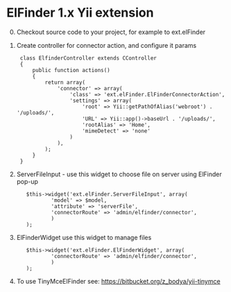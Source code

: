 ElFinder 1.x Yii extension
==========================

0. Checkout source code to your project, for example to ext.elFinder
1. Create controller for connector action, and configure it params

        class ElfinderController extends CController
        {
            public function actions()
            {
                return array(
                    'connector' => array(
                        'class' => 'ext.elFinder.ElFinderConnectorAction',
                        'settings' => array(
                            'root' => Yii::getPathOfAlias('webroot') . '/uploads/',
                            'URL' => Yii::app()->baseUrl . '/uploads/',
                            'rootAlias' => 'Home',
                            'mimeDetect' => 'none'
                        )
                    ),
                );
            }
        }

2. ServerFileInput - use this widget to choose file on server using ElFinder pop-up

          $this->widget('ext.elFinder.ServerFileInput', array(
                  'model' => $model,
                  'attribute' => 'serverFile',
                  'connectorRoute' => 'admin/elfinder/connector',
                  )
          );
3. ElFinderWidget use this widget to manage files

          $this->widget('ext.elFinder.ElFinderWidget', array(
                  'connectorRoute' => 'admin/elfinder/connector',
                  )
          );

4. To use TinyMceElFinder see: https://bitbucket.org/z_bodya/yii-tinymce